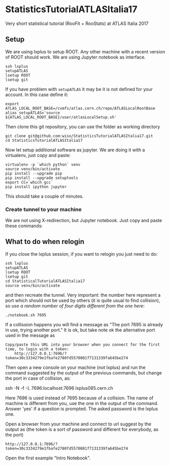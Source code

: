 # StatisticsTutorialATLASItalia17
Very short statistical tutorial (RooFit + RooStats) at ATLAS Italia 2017

## Setup

We are using lxplus to setup ROOT. Any other machine with a recent version of ROOT should work. We are using Jupyter notebook as interface.

    ssh lxplus
    setupATLAS
    lsetup ROOT
    lsetup git

If you have problem with `setupATLAS` it may be it is not defined for your account. In this case define it:

    export ATLAS_LOCAL_ROOT_BASE=/cvmfs/atlas.cern.ch/repo/ATLASLocalRootBase
    alias setupATLAS='source ${ATLAS_LOCAL_ROOT_BASE}/user/atlasLocalSetup.sh'

Then clone this git repository, you can use the folder as working directory

    git clone git@github.com:wiso/StatisticsTutorialATLASItalia17.git
    cd StatisticsTutorialATLASItalia17

Now let setup additional software as jupyter. We are doing it with a virtualenv, just copy and paste:

    virtualenv -p `which python` venv
    source venv/bin/activate
    pip install --upgrade pip
    pip install --upgrade setuptools
    export CC=`which gcc`
    pip install ipython jupyter

This should take a couple of minutes.

### Create tunnel to your machine

We are not using X-redirection, but Jupyter notebook. Just copy and paste these commands:



## What to do when relogin

If you close the lxplus session, if you want to relogin you just need to do:

    ssh lxplus
    setupATLAS
    lsetup ROOT
    lsetup git
    cd StatisticalTutorialATLASItalia17
    source venv/bin/activate

and then recreate the tunnel. Very important: the number here represent a port which should not be used by others (it is quite usual to find collision), so *use a random number of four digits different from the one here*:

    ./notebook.sh 7695

If a collission happens you will find a message as "The port 7695 is already in use, trying another port." It is ok, but take note ok the alternative port used in the message as

    Copy/paste this URL into your browser when you connect for the first time, to login with a token:
        http://127.0.0.1:7696/?token=30c3334279e1fbafe2780fd5570081f7131339fa645be274

Then open a new console on your machine (not lxplus) and run the command suggested by the output of the previous commands, but change the port in case of collision, as:

   ssh -N -f -L 7696:localhost:7696 lxplus085.cern.ch

Here 7696 is used instead of 7695 because of a collision. The name of machine is different from you, use the one in the output of the command. Answer 'yes' if a question is prompted. The asked password is the lxplus one.

Open a browser from your machine and connect to url suggest by the output as (the token is a sort of password and different for everybody, as the port)

    http://127.0.0.1:7696/?token=30c3334279e1fbafe2780fd5570081f7131339fa645be274

Open the first example "Intro Notebook".